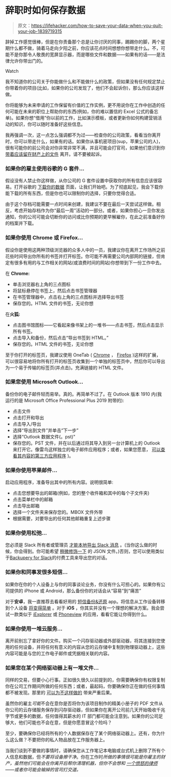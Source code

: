 # 辞职时如何保存数据

> 原文：<https://lifehacker.com/how-to-save-your-data-when-you-quit-your-job-1839719315>

辞掉工作感觉很棒，但是在你责备那个总是让你讨厌的同事，踢踢你的脚，两个星期什么都不做，骑着马走向夕阳之前，你应该花点时间想想你想带走什么。不，可能不是你那令人敬畏的宽屏显示器，而是哪些文件和数据——如果有的话——是法律允许你带出门的。

Watch

我不知道你的公司关于你能做什么和不能做什么的政策，但如果没有任何规定禁止你带着你的项目(比如，如果你的公司发现了，他们不会起诉你)，那么你应该这样做。

你将能够为未来申请的工作保留有价值的工作实例，更不用说你在工作中创造的任何可能在未来的职位上帮助你的东西(例如，你的难以置信的 Excel 公式的备忘单)。如果你想“借用”你以前的工作，比如演示模板，或者更新你如何构建营销活动的知识，你可以随时准备好这些信息。

我再强调一次，这一点怎么强调都不为过——检查你的公司政策，看看当你离开时，你可以带走什么，如果有的话。如果你从事机密项目(sup，苹果公司的人)，很有可能你的前公司会对你非常非常不满，并且可能会打官司，如果他们意识到你 [带着应该留在财产上的文件](https://gizmodo.com/ex-tesla-engineer-okay-yes-i-uploaded-autopilot-trad-1836279816) 离开。请不要被起诉。

### 如果你的雇主使用谷歌的 G 套件...

假设没有人禁止你这样做，从你公司的 G 套件设置中获取你的所有信息应该很容易。打开谷歌的 [下载你的数据](https://takeout.google.com/) 页面，让我们开始吧。为了彻底起见，我会下载你能下载的所有东西，但是你也可以限制你的选择，只要你觉得合适。

由于这个存档可能需要一点时间来创建，我建议不要在最后一天尝试这样做。相反，考虑开始存档作为你“最后一周”活动的一部分。或者，如果你担心一旦你发出通知，你的公司可能会切断你的访问或比你预期的更早解雇你，在此之前准备好你的档案并下载。

### 如果你使用 Chrome 或 Firefox...

假设你是使用这两种顶级浏览器的众多人中的一员，我建议你在离开工作场所之前花些时间导出你所有的书签并打开标签。你可能不再需要公司内部网的链接，但肯定有很多有用的与工作相关的网站(或浪费时间的网站)你想带到下一份工作中去。

在 **Chrome:**

*   单击浏览器右上角的三点图标
*   将鼠标悬停在书签上，然后点击书签管理器
*   在书签管理器中，点击右上角的三点图标并选择导出书签
*   保存您的。HTML 文件的书签，无论你想

在**火狐:**

*   点击图书馆图标——它看起来像书架上的一堆书——点击书签，然后点击显示所有书签。
*   点击导入和备份，然后点击“导出书签到 HTML。”
*   保存您的。HTML 文件的书签，无论你想

至于你打开的标签页，我建议使用 OneTab ( [Chrome](https://chrome.google.com/webstore/detail/onetab/chphlpgkkbolifaimnlloiipkdnihall?hl=en) ， [Firefox](https://addons.mozilla.org/en-US/firefox/addon/onetab/) )这样的扩展，可以很容易地将你所有打开的标签页收集到一个单独的标签页中，然后你可以导出为一个易于传输的标签页(并点击)。充满链接的 HTML 文件。

### 如果您使用 Microsoft Outlook...

备份你的电子邮件轻而易举。真的。再简单不过了。在 Outlook 版本 1910 内(我运行的是 Microsoft Office Professional Plus 2019 附带的):

*   点击文件
*   点击打开和导出
*   点击导入/导出
*   选择“导出到文件”并单击“下一步”
*   选择“Outlook 数据文件(。pst)"
*   保存您的。PST 文件，并在以后通过将其导入到另一台计算机上的 Outlook 来打开它。像雷鸟这样独立的电子邮件应用程序；或者，如果您愿意， [可以查看其内容的第三方应用程序](https://www.nucleustechnologies.com/pst-viewer.html) )。

### 如果你使用苹果邮件...

启动应用程序，准备导出其中的所有内容。说明很简单:

*   点击您想要导出的邮箱(例如，您的整个收件箱和其中的每个子文件夹)
*   点击菜单栏中的邮箱
*   点击导出邮箱
*   选择一个文件夹来保存您的。MBOX 文件外带
*   根据需要，对要导出的任何其他邮箱重复上述步骤

### 如果你使用松弛...

您必须是 Slack 所有者或管理员 [才能本地导出 Slack 消息](https://slack.com/help/articles/201658943-export-your-workspace-data) 。(当你这么做的时候，你会得到。你可能希望 [稍微修饰一下](https://levels.io/slack-export-to-html/) 的 JSON 文件。)否则，您可以使用类似于[Backupery for Slack](https://www.backupery.com/products/backupery-for-slack/)的付费工具来导出您的对话。

### 如果你和同事发很多短信...

如果你在你的个人设备上与你的同事谈论业务，你没有什么可担心的。如果你有公司提供的 iPhone 或 Android，那么备份你的对话会从“容易”到“痛苦”

对于**安卓**，我一直推荐去看看好用的 [短信备份&还原](https://play.google.com/store/apps/details?id=com.riteshsahu.SMSBackupRestore&hl=en_US) app。将信息从工作设备转移到个人设备 [将变得简单](https://lifehacker.com/how-do-i-move-messages-from-an-old-android-phone-to-a-n-1834480742) 。对于 **iOS** ，你其实并没有一个理想的解决方案。我会尝试一款类似于 [iExplorer](https://macroplant.com/iexplorer) 或 [Phoneview](https://www.ecamm.com/mac/phoneview/) 的应用，看看它能让你得到什么。

### 如果你使用一堆云服务...

离开前别忘了拿好你的文件。购买一个闪存驱动器或外部驱动器，将其连接到您使用的任何设备，并将任何有意义的内容从您的云存储中复制到物理驱动器上，这些内容可能是与您的工作电子邮件或凭据相关联的内容。

### 如果您在某个网络驱动器上有一堆文件...

同样的交易，但要小心行事。正如很久很久以前提到的，你需要确保你有权限复制你在公司工作期间所做的任何东西；或者，最起码，你要确保你正在做的任何事情都不被发现。那里的 [可以为不这样做的](https://www.reddit.com/r/bestoflegaladvice/comments/9ym945/guy_who_copied_files_from_previous_employer/) 带来严重后果。

虽然你的雇主*可能*不会在意你是否将你为该项目制作的精美小册子的 PDF 文件从你公司的云存储服务保存到闪存驱动器，但如果你在离开公司前几天开始吸收千兆字节或更多的数据，任何值得其薪水的 IT 部门都可能会注意到。如果你的公司足够大，他们可能也不会在意，但是你愿意冒这个险吗？

至少，要确保你已经将所有的个人数据保存在了某个网络驱动器上。还有，你为什么这么做？不要把你的私人物品放在工作服务器上。

当我们谈到不要做的事情时，请确保您从工作笔记本电脑或台式机上删除了所有个人信息和数据，但*不要将设备擦干净*。你在工作时*所做的事情很可能是你雇主的财产，虽然他们可能会在你离开后帮你清理机器，但你不会想和 [一个愤怒的律师](https://www.reddit.com/r/legaladvice/comments/3hw4o5/employee_deleted_all_work_he_ever_did_for_us/)——或者你可能会输掉的官司打交道。*